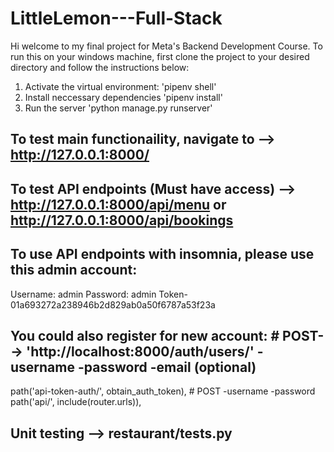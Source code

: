 # LittleLemon---Full-Stack

Hi welcome to my final project for Meta's Backend Development Course.
To run this on your windows machine, first clone the project to your desired directory and follow the instructions below:

1. Activate the virtual environment: 'pipenv shell'
2. Install neccessary dependencies 'pipenv install'
3. Run the server 'python manage.py runserver'

## To test main functionaility, navigate to --> http://127.0.0.1:8000/
## To test API endpoints (Must have access) --> http://127.0.0.1:8000/api/menu or http://127.0.0.1:8000/api/bookings

## To use API endpoints with insomnia, please use this admin account:
Username: admin
Password: admin
Token-01a693272a238946b2d829ab0a50f6787a53f23a

## You could also register for new account:     # POST--> 'http://localhost:8000/auth/users/' -username -password -email (optional)
path('api-token-auth/', obtain_auth_token),     # POST -username -password
path('api/', include(router.urls)),

## Unit testing --> restaurant/tests.py
